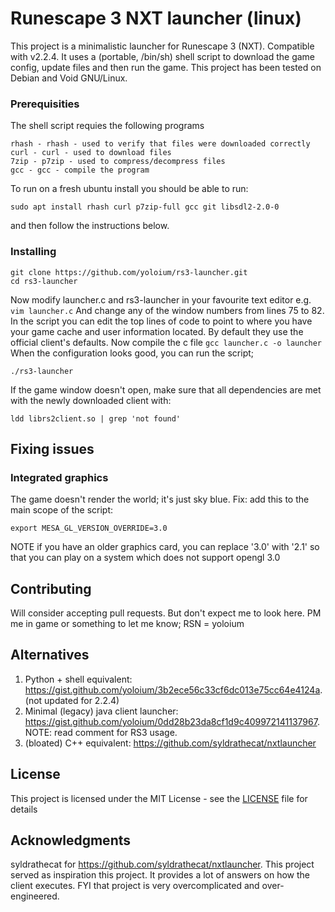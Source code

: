 # Runescape 3 NXT launcher (linux)

This project is a minimalistic launcher for Runescape 3 (NXT). Compatible with v2.2.4.
It uses a (portable, /bin/sh) shell script to download the game config, update files and then run the game. 
This project has been tested on Debian and Void GNU/Linux.

### Prerequisities

The shell script requies the following programs
```
rhash - rhash - used to verify that files were downloaded correctly
curl - curl - used to download files
7zip - p7zip - used to compress/decompress files
gcc - gcc - compile the program
```

To run on a fresh ubuntu install you should be able to run:
```
sudo apt install rhash curl p7zip-full gcc git libsdl2-2.0-0
```
and then follow the instructions below.


### Installing
```
git clone https://github.com/yoloium/rs3-launcher.git
cd rs3-launcher
```
Now modify launcher.c and rs3-launcher in your favourite text editor e.g.
```vim launcher.c```
And change any of the window numbers from lines 75 to 82.
In the script you can edit the top lines of code to point to where you have your game cache and user information located. By default they use the official client's defaults.
Now compile the c file
```gcc launcher.c -o launcher```
When the configuration looks good, you can run the script;
```
./rs3-launcher
```

If the game window doesn't open, make sure that all dependencies are met with the newly downloaded client with:
```
ldd librs2client.so | grep 'not found'
```

## Fixing issues

### Integrated graphics

The game doesn't render the world; it's just sky blue. Fix: add this to the main scope of the script:
```
export MESA_GL_VERSION_OVERRIDE=3.0
```
NOTE if you have an older graphics card, you can replace '3.0' with '2.1' so that you can play on a system which does not support opengl 3.0

## Contributing

Will consider accepting pull requests. But don't expect me to look here. PM me in game or something to let me know; RSN = yoloium

## Alternatives
1. Python + shell equivalent: https://gist.github.com/yoloium/3b2ece56c33cf6dc013e75cc64e4124a. (not updated for 2.2.4)
2. Minimal (legacy) java client launcher: https://gist.github.com/yoloium/0dd28b23da8cf1d9c409972141137967. NOTE: read comment for RS3 usage.
3. (bloated) C++ equivalent: https://github.com/syldrathecat/nxtlauncher

## License

This project is licensed under the MIT License - see the [LICENSE](LICENSE) file for details

## Acknowledgments

syldrathecat for https://github.com/syldrathecat/nxtlauncher. This project served as inspiration this project. It provides a lot of answers on how the client executes. FYI that project is very overcomplicated and over-engineered.
